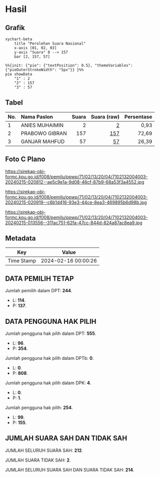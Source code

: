 # Hasil

## Grafik

```mermaid
xychart-beta
    title "Perolehan Suara Nasional"
    x-axis [01, 02, 03]
    y-axis "Suara" 0 --> 157
    bar [2, 157, 57]
```

```mermaid
%%{init: {"pie": {"textPosition": 0.5}, "themeVariables": {"pieOuterStrokeWidth": "5px"}} }%%
pie showData
    "1" : 2
    "2" : 157
    "3" : 57
```

## Tabel

| No. | Nama Paslon    | Suara | Suara (raw) | Persentase |
|:--- |:-------------- | -----:| -----------:| ----------:|
| 1   | ANIES MUHAIMIN | 2     | [2][p-1]    | 0,93       |
| 2   | PRABOWO GIBRAN | 157   | [157][p-2]  | 72,69      |
| 3   | GANJAR MAHFUD  | 57    | [57][p-3]   | 26,39      |


[p-1]: https://github.com/gigit-pemilu/pemilu-2024/blob/main/pilpres/hitung-suara/sub/71-sulawesi-utara/sub/02-minahasa/sub/13-pineleng/sub/2004-sea-ii/sub/003-tps/sub/paslon-1.txt
[p-2]: https://github.com/gigit-pemilu/pemilu-2024/blob/main/pilpres/hitung-suara/sub/71-sulawesi-utara/sub/02-minahasa/sub/13-pineleng/sub/2004-sea-ii/sub/003-tps/sub/paslon-2.txt
[p-3]: https://github.com/gigit-pemilu/pemilu-2024/blob/main/pilpres/hitung-suara/sub/71-sulawesi-utara/sub/02-minahasa/sub/13-pineleng/sub/2004-sea-ii/sub/003-tps/sub/paslon-3.txt

## Foto C Plano

https://sirekap-obj-formc.kpu.go.id/f008/pemilu/ppwp/71/02/13/20/04/7102132004003-20240215-020812--ae5c9e1a-9d08-46cf-87b9-68a53f3a4552.jpg

https://sirekap-obj-formc.kpu.go.id/f008/pemilu/ppwp/71/02/13/20/04/7102132004003-20240215-020919--c6b1d416-93e3-44ce-8ea3-469895b6d98b.jpg

https://sirekap-obj-formc.kpu.go.id/f008/pemilu/ppwp/71/02/13/20/04/7102132004003-20240215-013556--311ac751-62fa-47cc-844d-824a87ac8ea9.jpg


## Metadata

| Key        | Value               |
| ---------- | ------------------- |
| Time Stamp | 2024-02-16 00:00:26 |


## DATA PEMILIH TETAP

Jumlah pemilih dalam DPT: **244**.
 * L: **114**.
 * P: **137**.

## DATA PENGGUNA HAK PILIH

Jumlah pengguna hak pilih dalam DPT: **555**.
 * L: **96**.
 * P: **354**.

Jumlah pengguna hak pilih dalam DPTb: **0**.
 * L: **0**.
 * P: **808**.

Jumlah pengguna hak pilih dalam DPK: **4**.
 * L: **0**.
 * P: **1**.

Jumlah pengguna hak pilih: **254**.
 * L: **99**.
 * P: **155**.

## JUMLAH SUARA SAH DAN TIDAK SAH

JUMLAH SELURUH SUARA SAH: **212**.

JUMLAH SUARA TIDAK SAH: **2**.

JUMLAH SELURUH SUARA SAH DAN SUARA TIDAK SAH: **214**.


